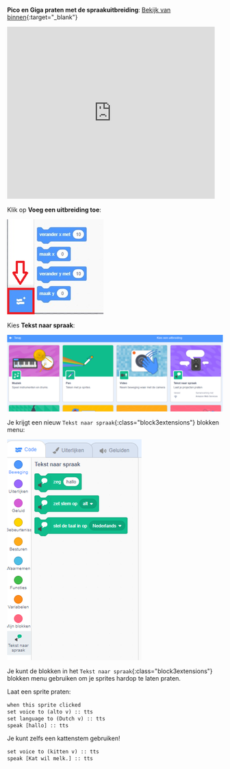 **Pico en Giga praten met de spraakuitbreiding**: [Bekijk van binnen](https://scratch.mit.edu/projects/528317597/editor){:target="_blank"}

<div class="scratch-preview">
  <iframe allowtransparency="true" width="485" height="402" src="https://scratch.mit.edu/projects/embed/528317597/?autostart=false" frameborder="0"></iframe>
</div>

Klik op **Voeg een uitbreiding toe**:

![De knop 'Voeg een uitbreiding toe'.](images/add-extension.png)

Kies **Tekst naar spraak**:

![De uitbreiding 'Tekst naar spraak' is gemarkeerd.](images/text-to-speech.png)

Je krijgt een nieuw `Tekst naar spraak`{:class="block3extensions"} blokken menu:

![Het 'Tekst naar spraak' blokken menu.](images/text-to-speech-blocks.png)

Je kunt de blokken in het `Tekst naar spraak`{:class="block3extensions"} blokken menu gebruiken om je sprites hardop te laten praten.

Laat een sprite praten:

```blocks3
when this sprite clicked
set voice to (alto v) :: tts
set language to (Dutch v) :: tts
speak [hallo] :: tts
```

Je kunt zelfs een kattenstem gebruiken!

```blocks3
set voice to (kitten v) :: tts
speak [Kat wil melk.] :: tts
```
